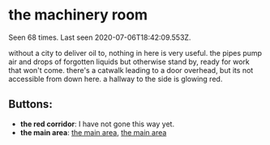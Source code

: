 # the machinery room

Seen 68 times. Last seen 2020-07-06T18:42:09.553Z.

without a city to deliver oil to, nothing in here is very useful. the pipes pump air and drops of forgotten liquids but otherwise stand by, ready for work that won't come. there's a catwalk leading to a door overhead, but its not accessible from down here. a hallway to the side is glowing red.

## Buttons:

- **the red corridor**: I have not gone this way yet.
- **the main area**: [the main area](the-main-area-Nfn7g21.md), [the main area](the-main-area-Nat5qsg.md)